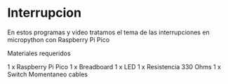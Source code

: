 # Interrupcion

En estos programas y video tratamos el tema de las interrupciones en micropython con Raspberry Pi Pico

Materiales requeridos

1 x Raspberry Pi Pico
1 x Breadboard
1 x LED
1 x Resistencia 330 Ohms
1 x Switch Momentaneo
cables
